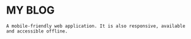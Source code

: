 # MY BLOG
	A mobile-friendly web application. It is also responsive, available and accessible offline.

